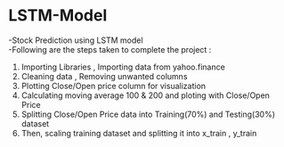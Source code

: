 # LSTM-Model
-Stock Prediction using LSTM model <Br>
-Following are the steps taken to complete the project :<Br>
1. Importing Libraries , Importing data from yahoo.finance <Br>
2. Cleaning data , Removing unwanted columns <Br>
3. Plotting Close/Open price column for visualization <Br>
4. Calculating moving average 100 & 200 and ploting with Close/Open Price <Br>
5. Splitting Close/Open Price data into Training(70%) and Testing(30%) dataset <Br>
6. Then, scaling training dataset and splitting it into x_train , y_train <Br>
  

